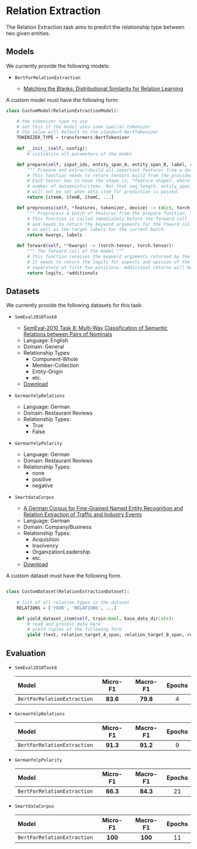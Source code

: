 # Relation Extraction

The Relation Extraction task aims to predict the relationship type between two given entities.


## Models

We currently provide the following models:

- `BertForRelationExtraction`

    - [Matching the Blanks: Distributional Similarity for Relation Learning](https://arxiv.org/abs/1906.03158)


A custom model must have the following form:
```python
class CustomModel(RelationExtractionModel):

    # the tokenizer type to use
    # set this if the model uses some special tokenizer
    # the value will default to the standard BertTokenizer
    TOKENIZER_TYPE = transformers.BertTokenizer
    
    def __init__(self, config):
        # initialize all parameters of the model

    def prepare(self, input_ids, entity_span_A, entity_span_B, label, seq_length, tokenizer) -> list:
        """ Prepare and extract/build all important features from a dataset item. """
        # This function needs to return tensors build from the provided features. 
        # Each tensor has to have the shape (n, *feature-shape), where n is the
        # number of datapoints/items. Not that seq_length, entity_span_A and entity_span_B 
        # will not be set when data item for prediction is passed.
        return [itemA, itemB, itemC, ...]

    def preprocess(self, *features, tokenizer, device) -> (dict, torch.tensor):
        """ Preprocess a batch of features from the prepare function. """
        # This function is called immediately before the forward call
        # and needs to return the keyword arguments for the foward call 
        # as well as the target labels for the current batch.
        return kwargs, labels

    def forward(self, **kwargs) -> (torch.tensor, torch.tensor):
        """ The forward call of the model """
        # This function receives the keyword arguments returned by the preprocess function.
        # It needs to return the logits for aspects and opinion of the current batch 
        # separately at first two positions. Additional returns will be ignored.
        return logits, *additionals

```

## Datasets

We currently provide the following datasets for this task:

- `SemEval2010Task8`
    - [SemEval-2010 Task 8: Multi-Way Classification of Semantic Relations between Pairs of Nominals](https://www.aclweb.org/anthology/S10-1006/)
    - Language: English
    - Domain: General
    - Relationship Types: 
        - Component-Whole
        - Member-Collection
        - Entity-Origin
        - etc.
    - [Download](http://alt.qcri.org/semeval2015/task12/index.php?id=data-and-tools)

- `GermanYelpRelations`
    - Language: German
    - Domain: Restaurant Reviews
    - Relationship Types:
        - True
        - False

- `GermanYelpPolarity`
    - Language: German
    - Domain: Restaurant Reviews
    - Relationship Types:
        - none
        - positive
        - negative

- `SmartdataCorpus`
    - [A German Corpus for Fine-Grained Named Entity Recognition and Relation Extraction of Traffic and Industry Events](https://www.dfki.de/web/forschung/projekte-publikationen/publikationen-uebersicht/publikation/9427/)
    - Language: German
    - Domain: Company/Business
    - Relationship Types:
        - Acquisition
        - Insolvency
        - OrganizationLeadership
        - etc.
    - [Download](https://github.com/DFKI-NLP/smartdata-corpus/tree/master/v2_20190802)

A custom dataset must have the following form.
```python

class CustomDataset(RelationExtractionDataset):
    
    # list of all relation types in the dataset
    RELATIONS = ['YOUR', 'RELATIONS', ...]

    def yield_dataset_item(self, train:bool, base_data_dir:str):
        # read and process data here
        # yield tuples of the following form 
        yield (text, relation_target_A_span, relation_target_B_span, relation_type)

```

## Evaluation

- `SemEval2010Task8`

    |              Model              |  Micro-F1  |  Macro-F1  | Epochs |
    | :------------------------------ | :--------: | :--------: | :----: |
    | `BertForRelationExtraction`     |  **83.6**  |  **79.8**  |   4    |

- `GermanYelpRelations`

    |              Model              |  Micro-F1  |  Macro-F1  | Epochs |
    | :------------------------------ | :--------: | :--------: | :----: |
    | `BertForRelationExtraction`     |  **91.3**  |  **91.2**  |   9    |

- `GermanYelpPolarity`

    |              Model              |  Micro-F1  |  Macro-F1  | Epochs |
    | :------------------------------ | :--------: | :--------: | :----: |
    | `BertForRelationExtraction`     |  **86.3**  |  **84.3**  |   21   |

- `SmartdataCorpus`

    |              Model              |  Micro-F1  |  Macro-F1  | Epochs |
    | :------------------------------ | :--------: | :--------: | :----: |
    | `BertForRelationExtraction`     |   **100**  |   **100**  |   11   |
